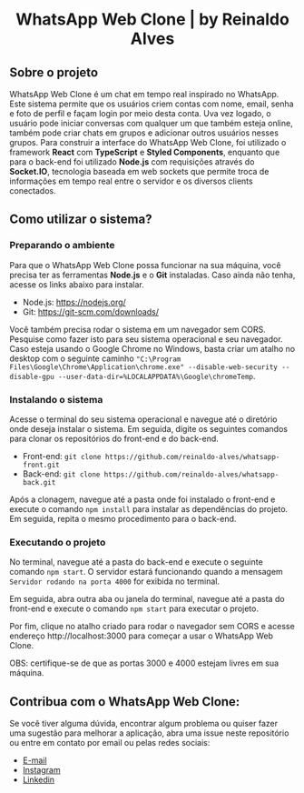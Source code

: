 <h1 align="center">WhatsApp Web Clone | by Reinaldo Alves</h1>

## Sobre o projeto

WhatsApp Web Clone é um chat em tempo real inspirado no WhatsApp. Este sistema permite que os usuários criem contas com nome, email, senha e foto de perfil e façam login por meio desta conta. Uva vez logado, o usuário pode iniciar conversas com qualquer um que também esteja online, também pode criar chats em grupos e adicionar outros usuários nesses grupos. Para construir a interface do WhatsApp Web Clone, foi utilizado o framework **React** com **TypeScript** e **Styled Components**, enquanto que para o back-end foi utilizado **Node.js** com requisições através do **Socket.IO**, tecnologia baseada em web sockets que permite troca de informações em tempo real entre o servidor e os diversos clients conectados.

## Como utilizar o sistema?

### Preparando o ambiente

Para que o WhatsApp Web Clone possa funcionar na sua máquina, você precisa ter as ferramentas **Node.js** e o **Git** instaladas. Caso ainda não tenha, acesse os links abaixo para instalar.

- Node.js: https://nodejs.org/
- Git: https://git-scm.com/downloads/

Você também precisa rodar o sistema em um navegador sem CORS. Pesquise como fazer isto para seu sistema operacional e seu navegador. Caso esteja usando o Google Chrome no Windows, basta criar um atalho no desktop com o seguinte caminho `"C:\Program Files\Google\Chrome\Application\chrome.exe" --disable-web-security --disable-gpu --user-data-dir=%LOCALAPPDATA%\Google\chromeTemp`. 

### Instalando o sistema

Acesse o terminal do seu sistema operacional e navegue até o diretório onde deseja instalar o sistema. Em seguida, digite os seguintes comandos para clonar os repositórios do front-end e do back-end.

- Front-end: `git clone https://github.com/reinaldo-alves/whatsapp-front.git`
- Back-end: `git clone https://github.com/reinaldo-alves/whatsapp-back.git`

Após a clonagem, navegue até a pasta onde foi instalado o front-end e execute o comando `npm install` para instalar as dependências do projeto. Em seguida, repita o mesmo procedimento para o back-end.

### Executando o projeto

No terminal, navegue até a pasta do back-end e execute o seguinte comando `npm start`. O servidor estará funcionando quando a mensagem `Servidor rodando na porta 4000` for exibida no terminal.

Em seguida, abra outra aba ou janela do terminal, navegue até a pasta do front-end e execute o comando `npm start` para executar o projeto.

Por fim, clique no atalho criado para rodar o navegador sem CORS e acesse endereço http://localhost:3000 para começar a usar o WhatsApp Web Clone.

OBS: certifique-se de que as portas 3000 e 4000 estejam livres em sua máquina.

## Contribua com o WhatsApp Web Clone:

Se você tiver alguma dúvida, encontrar algum problema ou quiser fazer uma sugestão para melhorar a aplicação, abra uma issue neste repositório ou entre em contato por email ou pelas redes sociais:
- [E-mail](mailto:reinaldoasjr8@gmail.com)
- [Instagram](https://www.instagram.com/reinaldo.alves8/)
- [Linkedin](https://www.linkedin.com/in/reinaldo-alves-8639aba9/)
